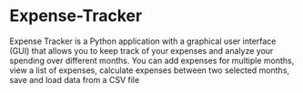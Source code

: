 # Expense-Tracker
Expense Tracker is a Python application with a graphical user interface (GUI) that allows you to keep track of your expenses and analyze your spending over different months. You can add expenses for multiple months, view a list of expenses, calculate expenses between two selected months, save and load data from a CSV file
